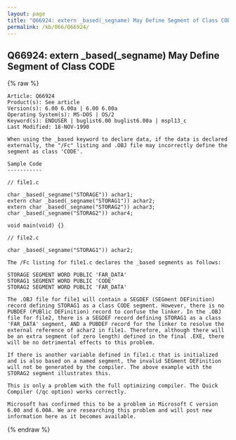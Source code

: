 ```yaml
---
layout: page
title: "Q66924: extern _based(_segname) May Define Segment of Class CODE"
permalink: /kb/066/Q66924/
---
```


## Q66924: extern _based(_segname) May Define Segment of Class CODE

{% raw %}

	Article: Q66924
	Product(s): See article
	Version(s): 6.00 6.00a | 6.00 6.00a
	Operating System(s): MS-DOS | OS/2
	Keyword(s): ENDUSER | buglist6.00 buglist6.00a | mspl13_c
	Last Modified: 18-NOV-1990
	
	When using the _based keyword to declare data, if the data is declared
	externally, the "/Fc" listing and .OBJ file may incorrectly define the
	segment as class 'CODE'.
	
	Sample Code
	-----------
	
	// file1.c
	
	char _based(_segname("STORAGE")) achar1;
	extern char _based(_segname("STORAG1")) achar2;
	extern char _based(_segname("STORAG2")) achar3;
	char _based(_segname("STORAG2")) achar4;
	
	void main(void) {}
	
	// file2.c
	
	char _based(_segname("STORAG1")) achar2;
	
	The /Fc listing for file1.c declares the _based segments as follows:
	
	STORAGE SEGMENT WORD PUBLIC 'FAR_DATA'
	STORAG1 SEGMENT WORD PUBLIC 'CODE'
	STORAG2 SEGMENT WORD PUBLIC 'FAR_DATA'
	
	The .OBJ file for file1 will contain a SEGDEF (SEGment DEFinition)
	record defining STORAG1 as a class CODE segment. However, there is no
	PUBDEF (PUBlic DEFinition) record to confuse the linker. In the .OBJ
	file for file2, there is a SEGDEF record defining STORAG1 as a class
	'FAR_DATA' segment, AND a PUBDEF record for the linker to resolve the
	external reference of achar2 in file1. Therefore, although there will
	be an extra segment (of zero length) defined in the final .EXE, there
	will be no detrimental effects to this problem.
	
	If there is another variable defined in file1.c that is initialized
	and is also based on a named segment, the invalid SEGment DEFinition
	will not be generated by the compiler. The above example with the
	STORAG2 segment illustrates this.
	
	This is only a problem with the full optimizing compiler. The Quick
	Compiler (/qc option) works correctly.
	
	Microsoft has confirmed this to be a problem in Microsoft C version
	6.00 and 6.00A. We are researching this problem and will post new
	information here as it becomes available.

{% endraw %}
